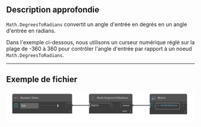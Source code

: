 ## Description approfondie
`Math.DegreesToRadians` convertit un angle d'entrée en degrés en un angle d'entrée en radians.

Dans l'exemple ci-dessous, nous utilisons un curseur numérique réglé sur la plage de -360 à 360 pour contrôler l'angle d'entrée par rapport à un noeud `Math.DegreesToRadians`.
___
## Exemple de fichier

![Math.DegreesToRadians](./DSCore.Math.DegreesToRadians_img.jpg)

